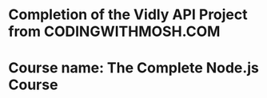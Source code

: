 # Completion of the Vidly API Project from CODINGWITHMOSH.COM

# Course name: The Complete Node.js Course 
